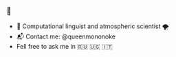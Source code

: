 ### 🦔

- 🔭 Computational linguist and atmospheric scientist 🌪️
- 📬 Contact me: @queenmononoke
- Fell free to ask me in 🇷🇺 🇺🇸 🇮🇹
 
